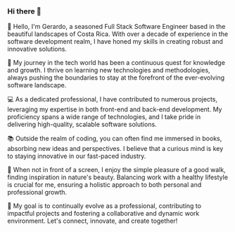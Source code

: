 ### Hi there 👋

👋 Hello, I'm Gerardo, a seasoned Full Stack Software Engineer based in the beautiful landscapes of Costa Rica. With over a decade of experience in the software development realm, I have honed my skills in creating robust and innovative solutions.

🚀 My journey in the tech world has been a continuous quest for knowledge and growth. I thrive on learning new technologies and methodologies, always pushing the boundaries to stay at the forefront of the ever-evolving software landscape.

💻 As a dedicated professional, I have contributed to numerous projects, leveraging my expertise in both front-end and back-end development. My proficiency spans a wide range of technologies, and I take pride in delivering high-quality, scalable software solutions.

📚 Outside the realm of coding, you can often find me immersed in books, absorbing new ideas and perspectives. I believe that a curious mind is key to staying innovative in our fast-paced industry.

👣 When not in front of a screen, I enjoy the simple pleasure of a good walk, finding inspiration in nature's beauty. Balancing work with a healthy lifestyle is crucial for me, ensuring a holistic approach to both personal and professional growth.

🌟 My goal is to continually evolve as a professional, contributing to impactful projects and fostering a collaborative and dynamic work environment. Let's connect, innovate, and create together!
